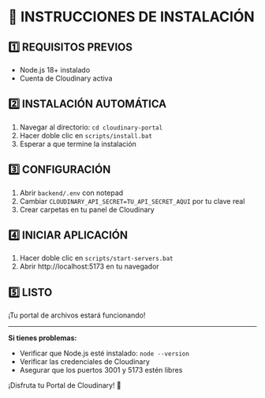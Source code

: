 # 🚀 INSTRUCCIONES DE INSTALACIÓN

## 1️⃣ REQUISITOS PREVIOS
- Node.js 18+ instalado
- Cuenta de Cloudinary activa

## 2️⃣ INSTALACIÓN AUTOMÁTICA
1. Navegar al directorio: `cd cloudinary-portal`
2. Hacer doble clic en `scripts/install.bat`
3. Esperar a que termine la instalación

## 3️⃣ CONFIGURACIÓN
1. Abrir `backend/.env` con notepad
2. Cambiar `CLOUDINARY_API_SECRET=TU_API_SECRET_AQUI` por tu clave real
3. Crear carpetas en tu panel de Cloudinary

## 4️⃣ INICIAR APLICACIÓN
1. Hacer doble clic en `scripts/start-servers.bat`
2. Abrir http://localhost:5173 en tu navegador

## 5️⃣ LISTO
¡Tu portal de archivos estará funcionando!

---

**Si tienes problemas:**
- Verificar que Node.js esté instalado: `node --version`
- Verificar las credenciales de Cloudinary
- Asegurar que los puertos 3001 y 5173 estén libres

¡Disfruta tu Portal de Cloudinary! 🎉